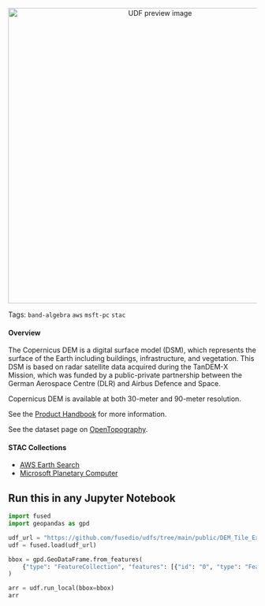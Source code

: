 <!--fused:pin=13-->
<!--fused:preview-->
<p align="center"><img src="https://fused-magic.s3.us-west-2.amazonaws.com/thumbnails/udfs-staging/DEM_Tile_Example.png" width="600" alt="UDF preview image"></p>

<!--fused:tags-->
Tags: `band-algebra` `aws` `msft-pc` `stac`

<!--fused:readme-->
#### Overview
The Copernicus DEM is a digital surface model (DSM), which represents the surface of the Earth including buildings, infrastructure, and vegetation. This DSM is based on radar satellite data acquired during the TanDEM-X Mission, which was funded by a public-private partnership between the German Aerospace Centre (DLR) and Airbus Defence and Space.


Copernicus DEM is available at both 30-meter and 90-meter resolution.


See the [Product Handbook](https://object.cloud.sdsc.edu/v1/AUTH_opentopography/www/metadata/Copernicus_metadata.pdf) for more information.

See the dataset page on [OpenTopography](https://doi.org/10.5069/G9028PQB).
#### STAC Collections
*  [AWS Earth Search](https://earth-search.aws.element84.com/v1/collections/cop-dem-glo-30)
* [Microsoft Planetary Computer](https://planetarycomputer.microsoft.com/api/stac/v1/collections/cop-dem-glo-30)


## Run this in any Jupyter Notebook

```python
import fused
import geopandas as gpd

udf_url = "https://github.com/fusedio/udfs/tree/main/public/DEM_Tile_Example"
udf = fused.load(udf_url)

bbox = gpd.GeoDataFrame.from_features(
    {"type": "FeatureCollection", "features": [{"id": "0", "type": "Feature", "properties": {"x": 1311, "y": 3164, "z": 13}, "geometry": {"type": "Polygon", "coordinates": [[[-124.1455078125, 41.77131167976406], [-124.1455078125, 41.73852846935915], [-124.189453125, 41.73852846935915], [-124.189453125, 41.77131167976406], [-124.1455078125, 41.77131167976406]]]}}]}
)

arr = udf.run_local(bbox=bbox)
arr
```
